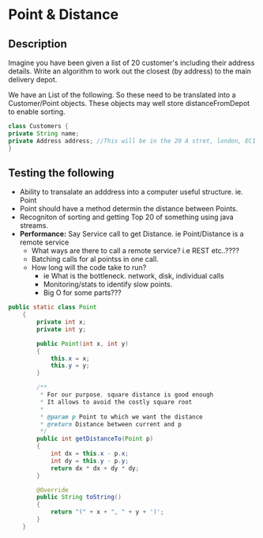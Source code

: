 # Point & Distance

## Description
Imagine you have been given a list of 20 customer's including their address details.
Write an algorithm to work out the closest (by address) to the main delivery depot.

We have an List of the following. So these need to be translated into a Customer/Point objects. These objects may well store distanceFromDepot to enable sorting.

```java
class Customers {
private String name;
private Address address; //This will be in the 20 A stret, london, EC1 format
}
```

## Testing the following
- Ability to transalate an adddress into a computer useful structure. ie. Point
- Point should have a method determin the distance between Points.
- Recogniton of sorting and getting Top 20 of something using java streams.
- **Performance:** Say Service call to get Distance. ie Point/Distance is a remote service
    - What ways are there to call a remote service? i.e REST etc..????
    - Batching calls for al pointss in one call.
    - How long will the code take to run?
        - ie What is the bottleneck. network, disk, individual calls
        - Monitoring/stats to identify slow points.
        - Big O for some parts???


``` java
public static class Point
    {
        private int x;
        private int y;

        public Point(int x, int y)
        {
            this.x = x;
            this.y = y;
        }

        /**
         * For our purpose, square distance is good enough
         * It allows to avoid the costly square root
         *
         * @param p Point to which we want the distance
         * @return Distance between current and p
         */
        public int getDistanceTo(Point p)
        {
            int dx = this.x - p.x;
            int dy = this.y - p.y;
            return dx * dx + dy * dy;
        }

        @Override
        public String toString()
        {
            return "(" + x + ", " + y + ')';
        }
    }
```
